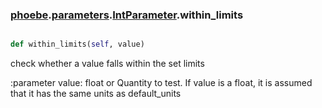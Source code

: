### [phoebe](phoebe.md).[parameters](phoebe.parameters.md).[IntParameter](phoebe.parameters.IntParameter.md).within_limits

```py

def within_limits(self, value)

```



check whether a value falls within the set limits

:parameter value: float or Quantity to test.  If value is a float, it is
    assumed that it has the same units as default_units

